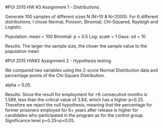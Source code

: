 #PUI 2015 HW #3 Assignment 1 - Distributions

Generate 100 samples of different sizes N (N>10 & N<2000).
For 6 different distributions, I chose Normal, Poisson, Binomial, Chi-Squared, Rayleigh and Logistic.

Population: mean = 100
Binomial: p = 0.5
Log: scale = 1
Gaus: sd = 10

Results: The larger the sample size, the closer the sample value to the population mean

#PUI 2015 HW#3 Assignment 2 - Hypothesis testing

We compared two variables using the Z-score Normal Distribution data and percentage points of the Chi-Square Distribution. 

alpha = 0.05

Results: Since the result for employment for >6 consecutive months is 1.589, less than the critical value of 3.84, which has a higher p=0.25. Therefore we reject the null hypothesis, meaning that the percentage for former prisoners employed for 6+ years after release is higher for candidates who participated in the program as for the control group. Significance level p=0.25>p=0.05.